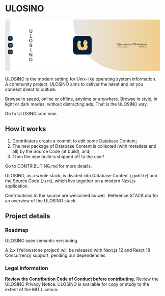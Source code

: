 # ULOSINO

[![ULOSINO](./public/brand/git-header.png)]()

ULOSINO is the modern setting for Unix-like operating system information. A community project, ULOSINO aims to deliver the latest and let you connect direct to culture.

Browse in speed, online or offline, anytime or anywhere. Browse in style, in light or dark modes, without distracting ads. That is the ULOSINO way.

Go to ULOSINO.com now.

## How it works

1. Contributors create a commit to edit some Database Content;
2. The new package of Database Content is collected (with metadata and all) by the Source Code (at build), and;
3. Then the new build is shipped off to the user!

Go to CONTRIBUTING.md for more details.

ULOSINO, as a whole stack, is divided into Database Content (`/public`) and the Source Code (`/src`), which live together on a modern Next.js application.

Contributions to the source are welcomed as well. Reference STACK.md for an overview of the ULOSINO stack.

## Project details

### Roadmap

ULOSINO uses semantic versioning.

A 2.x (Yellowstone project) will be released with Next.js 12 and React 18 Concurrency support, pending our dependencies.

### Legal information

**Review the Contribution Code of Conduct before contributing.** Review the ULOSINO Privacy Notice. ULOSINO is available for copy or study to the extent of the MIT Licence.

